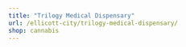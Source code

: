 ```yaml
---
title: "Trilogy Medical Dispensary"
url: /ellicott-city/trilogy-medical-dispensary/
shop: cannabis
---
```

